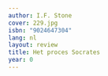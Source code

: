 ```yaml
---
author: I.F. Stone
cover: 229.jpg
isbn: "9024647304"
lang: nl
layout: review
title: Het proces Socrates
year: 0
---
```

